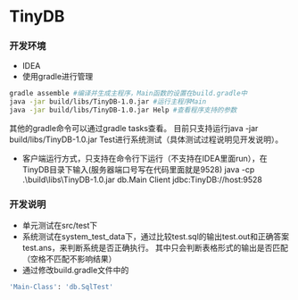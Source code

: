 # TinyDB

### 开发环境
- IDEA
- 使用gradle进行管理
```bash
gradle assemble #编译并生成主程序，Main函数的设置在build.gradle中
java -jar build/libs/TinyDB-1.0.jar #运行主程序Main
java -jar build/libs/TinyDB-1.0.jar Help #查看程序支持的参数
```
其他的gradle命令可以通过gradle tasks查看。
目前只支持运行java -jar build/libs/TinyDB-1.0.jar Test进行系统测试（具体测试过程说明见开发说明）。
- 客户端运行方式，只支持在命令行下运行（不支持在IDEA里面run），在TinyDB目录下输入(服务器端口号写在代码里面就是9528)
java -cp .\build\libs\TinyDB-1.0.jar db.Main Client jdbc:TinyDB://host:9528




### 开发说明
- 单元测试在src/test下
- 系统测试在system_test_data下，通过比较test.sql的输出test.out和正确答案test.ans，来判断系统是否正确执行。 其中只会判断表格形式的输出是否匹配（空格不匹配不影响结果）
- 通过修改build.gradle文件中的
```bash
'Main-Class': 'db.SqlTest'
```
